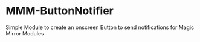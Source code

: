 # MMM-ButtonNotifier
Simple Module to create an onscreen Button to send notifications for Magic Mirror Modules
